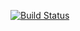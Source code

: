 [![Build Status](https://travis-ci.org/jil570/CSE110.svg?branch=master)](https://travis-ci.org/jil570/CSE110)
